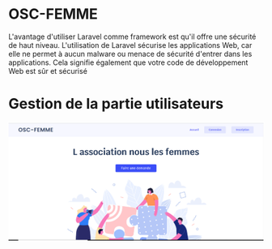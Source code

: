 # OSC-FEMME

L'avantage d'utiliser Laravel comme framework est qu'il offre une sécurité de haut niveau. L'utilisation de Laravel sécurise les applications Web, car elle ne permet à aucun malware ou menace de sécurité d'entrer dans les applications. Cela signifie également que votre code de développement Web est sûr et sécurisé

# Gestion de la partie utilisateurs 

<img src="demo/epsilonUser.PNG"/>

